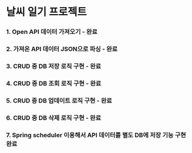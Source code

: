 # 날씨 일기 프로젝트

### 1. Open API 데이터 가져오기 - 완료
### 2. 가져온 API 데이터 JSON으로 파싱 - 완료
### 3. CRUD 중 DB 저장 로직 구현 - 완료
### 4. CRUD 중 DB 조회 로직 구현 - 완료
### 5. CRUD 중 DB 업데이트 로직 구현 - 완료
### 6. CRUD 중 DB 삭제 로직 구현 - 완료
### 7. Spring scheduler 이용해서 API 데이터를 별도 DB에 저장 기능 구현 완료
